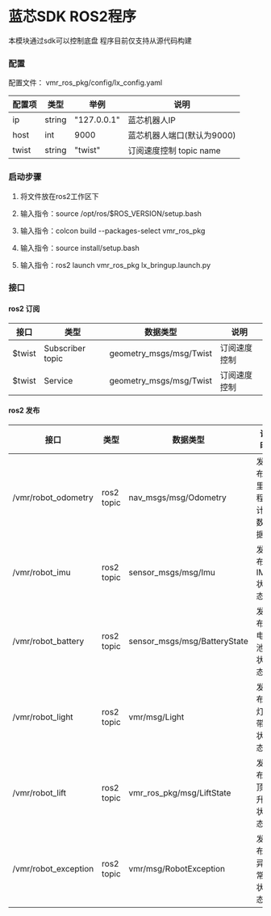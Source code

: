 # 蓝芯SDK ROS2程序

本模块通过sdk可以控制底盘  程序目前仅支持从源代码构建

### 配置
  配置文件： vmr_ros_pkg/config/lx_config.yaml

  | 配置项          | 类型     | 举例          | 说明                                                         |
  | --------------- | -------- | ------------- | ------------------------------------------------------------ |
  | ip              | string   | "127.0.0.1"     | 蓝芯机器人IP                                             |
  | host            | int      | 9000            | 蓝芯机器人端口(默认为9000)                                |
  | twist           | string    | "twist"        | 订阅速度控制 topic  name                                      |



### 启动步骤

1. 将文件放在ros2工作区下

2. 输入指令：source /opt/ros/$ROS_VERSION/setup.bash

3. 输入指令：colcon build --packages-select vmr_ros_pkg

4. 输入指令：source install/setup.bash

5. 输入指令：ros2 launch vmr_ros_pkg lx_bringup.launch.py



### 接口
#### ros2 订阅
| 接口               | 类型               | 数据类型               | 说明                                                         |
| ------------------ | ------------------ | --------------------- | ------------------------------------------------------------ |
| $twist             | Subscriber topic   | geometry_msgs/msg/Twist    | 订阅速度控制                                         |
| $twist             | Service            | geometry_msgs/msg/Twist    | 订阅速度控制                                         |



#### ros2 发布
| 接口               | 类型         | 数据类型                | 说明                                                         |
| ------------------ | ------------ | ----------------------- | ------------------------------------------------------------ |
| /vmr/robot_odometry | ros2 topic   | nav_msgs/msg/Odometry      | 发布里程计数据                                             |
| /vmr/robot_imu  | ros2 topic   | sensor_msgs/msg/Imu  | 发布IMU状态                                             |
| /vmr/robot_battery  | ros2 topic   | sensor_msgs/msg/BatteryState | 发布电池状态                                             |
| /vmr/robot_light | ros2 topic   | vmr/msg/Light  | 发布灯带状态                                             |
| /vmr/robot_lift | ros2 topic   | vmr_ros_pkg/msg/LiftState | 发布顶升状态                                              |
| /vmr/robot_exception | ros2 topic   | vmr/msg/RobotException | 发布异常状态                                              |


